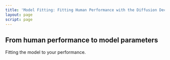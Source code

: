 ```yaml
---
title: 'Model Fitting: Fitting Human Performance with the Diffusion Decision Model'
layout: page
script: page
---
```


## From human performance to model parameters

Fitting the model to your performance.

<ddm-example-human>
  <accumulable-control trials="10" duration="1000" coherence="0.4" color="outcome" run pause reset></accumulable-control>
  <rdk-2afc-task trials="10"></rdk-2afc-task>
  <accumulable-response interactive trial feedback></accumulable-response>
  <accumulable-table numeric interactive summary="total" color="outcome"></accumulable-table>
</ddm-example-human>
